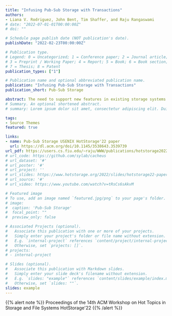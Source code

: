 ```yaml
---
title: "Infusing Pub-Sub Storage with Transactions"
authors:
- Liana V. Rodriguez, John Bent, Tim Shaffer, and Raju Rangaswami
# date: "2022-07-01-01T00:00:00Z"
# doi: ""

# Schedule page publish date (NOT publication's date).
publishDate: "2022-02-23T00:00:00Z"

# Publication type.
# Legend: 0 = Uncategorized; 1 = Conference paper; 2 = Journal article;
# 3 = Preprint / Working Paper; 4 = Report; 5 = Book; 6 = Book section;
# 7 = Thesis; 8 = Patent
publication_types: ["1"]

# Publication name and optional abbreviated publication name.
publication: "Infusing Pub-Sub Storage with Transactions"
publication_short: Pub-Sub Storage

abstract: The need to support new features in existing storage systems is an ongoing concern for storage developers. So is the desire to develop next generation storage systems that can adopt newly developed feature improvements with relative ease. Extending storage systems is challenging because of the inherent complexity of their codebases and the need to ensure that the storage state does not become corrupt or inconsistent when enabling new features. In this work, we examine a new storage architecture, FDMI, that uses the well-established publish-subscribe model for extending the feature set of a host storage system using plugins. A central mechanism in FDMI is transactional coupling. With transactional coupling, the subscribed plugin can either create new transactions that execute asynchronously following the successful completion of the precipitating event or can participate in the pending transaction and control whether the precipitating event itself will or will not be committed. We further create a classification of transactional mechanisms as well as possible desired plugin functionality and explore the matrix of these two classifications to create a new model for faster, safer distributed storage development.
# Summary. An optional shortened abstract.
# summary: Lorem ipsum dolor sit amet, consectetur adipiscing elit. Duis posuere tellus ac convallis placerat. Proin tincidunt magna sed ex sollicitudin condimentum.

tags:
- Source Themes
featured: true

links:
- name: Pub-Sub Storage USENIX HotStorage'22 paper
  url: https://dl.acm.org/doi/10.1145/3538643.3539739
url_pdf: https://users.cs.fiu.edu/~raju/WWW/publications/hotstorage2022/paper.pdf
# url_code: https://github.com/sylab/cacheus
# url_dataset: '#'
# url_poster: '#'
# url_project: ''
# url_slides: https://www.hotstorage.org/2022/slides/hotstorage22-paper4-presentation_slides.pdf
# url_source: '#'
# url_video: https://www.youtube.com/watch?v=tRsCs6sAkvM

# Featured image
# To use, add an image named `featured.jpg/png` to your page's folder. 
# image:
#  caption: 'Pub-Sub Storage'
#  focal_point: ""
#  preview_only: false

# Associated Projects (optional).
#   Associate this publication with one or more of your projects.
#   Simply enter your project's folder or file name without extension.
#   E.g. `internal-project` references `content/project/internal-project/index.md`.
#   Otherwise, set `projects: []`.
# projects:
# - internal-project

# Slides (optional).
#   Associate this publication with Markdown slides.
#   Simply enter your slide deck's filename without extension.
#   E.g. `slides: "example"` references `content/slides/example/index.md`.
#   Otherwise, set `slides: ""`.
slides: example
---
```


{{% alert note %}} Proceedings of the 14th ACM Workshop on Hot Topics in Storage and File Systems HotStorage'22 {{% /alert %}}
